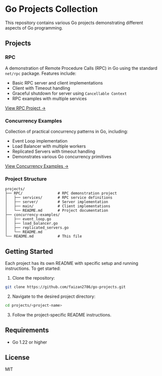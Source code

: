 # Go Projects Collection

This repository contains various Go projects demonstrating different aspects of Go programming.

## Projects

### RPC
A demonstration of Remote Procedure Calls (RPC) in Go using the standard `net/rpc` package. Features include:
- Basic RPC server and client implementations
- Client with Timeout handling
- Graceful shutdown for server using `Cancellable Context`
- RPC examples with multiple services

[View RPC Project →](./RPC)

### Concurrency Examples
Collection of practical concurrency patterns in Go, including:
- Event Loop implementation
- Load Balancer with multiple workers
- Replicated Servers with timeout handling
- Demonstrates various Go concurrency primitives

[View Concurrency Examples →](./concurrency-examples)

### Project Structure
```
projects/
├── RPC/                # RPC demonstration project
│   ├── services/       # RPC service definitions
│   ├── server/         # Server implementation
│   ├── main/           # Client implementations
│   └── README.md       # Project documentation
├── concurrency-examples/
│   ├── event_loop.go
│   ├── load_balancer.go
│   ├── replicated_servers.go
│   └── README.md
└── README.md           # This file
```

## Getting Started

Each project has its own README with specific setup and running instructions. To get started:

1. Clone the repository:
```bash
git clone https://github.com/faizan2786/go-projects.git
```

2. Navigate to the desired project directory:
```bash
cd projects/<project-name>
```

3. Follow the project-specific README instructions.

## Requirements

- Go 1.22 or higher

## License

MIT

